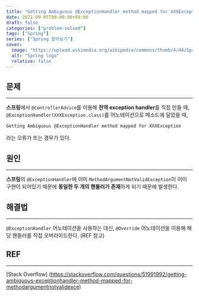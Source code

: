 ```yaml
---
title: "Getting Ambiguous @ExceptionHandler method mapped for XXXException"
date: 2021-09-05T00:00:00+09:00
draft: false
categories: ["problem-solved"]
tags: ["Spring"]
series: ["Spring 알아보기"]
cover:
  image: "https://upload.wikimedia.org/wikipedia/commons/thumb/4/44/Spring_Framework_Logo_2018.svg/800px-Spring_Framework_Logo_2018.svg.png"
  alt: "Spring logo"
  relative: false
---
```


## 문제

---

**스프링**에서 `@ControllerAdvice`를 이용해 **전역 exception handler**를 직접 만들 때, `@ExceptionHandler(XXXException.class)`를 어노테이션으로 메소드에 달았을 때,

```
Getting Ambiguous @ExceptionHandler method mapped for XXXException
```

라는 오류가 뜨는 경우가 있다.

## 원인

---

**스프링**의 `@ExceptionHandler`에 이미 `MethodArgumentNotValidException`이 이미 구현이 되어있기 때문에 **동일한 두 개의 핸들러가 존재**하게 되기 때문에 발생한다.

## 해결법

---

`@ExceptionHandler` 어노테이션을 사용하는 대신, `@Override` 어노테이션을 이용해 해당 핸들러를 직접 오버라이드한다. (REF 참고)

## REF

---

[Stack Overflow]
(https://stackoverflow.com/questions/51991992/getting-ambiguous-exceptionhandler-method-mapped-for-methodargumentnotvalidexce)
